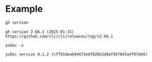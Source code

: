 # Example

```sh
gh version
```
```
gh version 2.66.1 (2025-01-31)
https://github.com/cli/cli/releases/tag/v2.66.1
```
```
yodoc -v
```
```
yodoc version 0.1.2 (cff91deab94472ed7826b2d9af957843a4f07dd4)
```

<!-- This file is generated by yodoc.
https://github.com/suzuki-shunsuke/yodoc
Please don't edit this code comment because yodoc depends on this code comment.
-->
